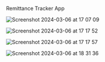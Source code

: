 Remittance Tracker App

![Screenshot 2024-03-06 at 17 07 09](https://github.com/Sorphy/remittance-tracker-app/assets/116808769/640ffb6e-5fd5-4af4-a6ed-eb03e4241be9)

![Screenshot 2024-03-06 at 17 17 52](https://github.com/Sorphy/remittance-tracker-app/assets/116808769/5688365e-40b2-4d06-9c39-a493242cd333)

![Screenshot 2024-03-06 at 17 17 57](https://github.com/Sorphy/remittance-tracker-app/assets/116808769/be2903b9-c95f-4926-b7e6-545b754a0fdb)

![Screenshot 2024-03-06 at 18 31 36](https://github.com/Sorphy/remittance-tracker-app/assets/116808769/5d316d22-2ac7-4bc4-a2d8-8d407f49fb0b)
